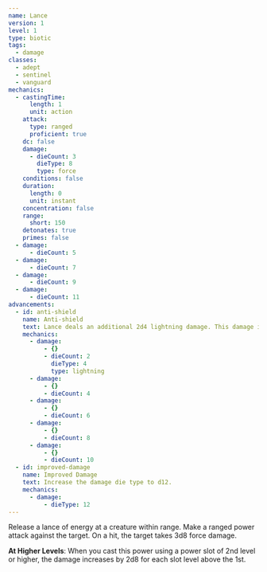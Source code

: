 ```yaml
---
name: Lance
version: 1
level: 1
type: biotic
tags:
  - damage
classes:
  - adept
  - sentinel
  - vanguard
mechanics:
  - castingTime:
      length: 1
      unit: action
    attack:
      type: ranged
      proficient: true
    dc: false
    damage:
      - dieCount: 3
        dieType: 8
        type: force
    conditions: false
    duration:
      length: 0
      unit: instant
    concentration: false
    range:
      short: 150
    detonates: true
    primes: false
  - damage:
      - dieCount: 5
  - damage:
      - dieCount: 7
  - damage:
      - dieCount: 9
  - damage:
      - dieCount: 11
advancements:
  - id: anti-shield
    name: Anti-shield
    text: Lance deals an additional 2d4 lightning damage. This damage increases by 2d4 for each power slot level above the first.
    mechanics:
      - damage:
          - {}
          - dieCount: 2
            dieType: 4
            type: lightning
      - damage:
          - {}
          - dieCount: 4
      - damage:
          - {}
          - dieCount: 6
      - damage:
          - {}
          - dieCount: 8
      - damage:
          - {}
          - dieCount: 10
  - id: improved-damage
    name: Improved Damage
    text: Increase the damage die type to d12.
    mechanics:
      - damage:
          - dieType: 12
---
```

Release a lance of energy at a creature within range. Make a ranged power attack against the target. On a hit, the target
takes 3d8 force damage.

__At Higher Levels__: When you cast this power using a power slot of 2nd level or higher, the damage increases by 2d8
for each slot level above the 1st.
